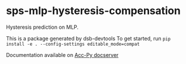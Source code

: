 # sps-mlp-hysteresis-compensation

Hysteresis prediction on MLP.

This is a package generated by dsb-devtools
To get started, run `pip install -e . --config-settings editable_mode=compat`

Documentation available on [Acc-Py docserver](https://acc-py.web.cern.ch/gitlab/dsb/hysteresis/sps-mlp-hysteresis-compensation/docs/stable)

